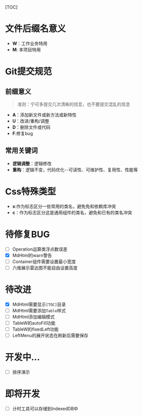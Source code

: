 [TOC]

# 文件后缀名意义
- **W**：工作业务特用
- **M**: 本项目特用

# Git提交规范
## 前缀意义
> 准则：宁可多提交几次清晰的信息，也不要提交混乱的信息
- **A**：添加新文件或新方法或新特性
- **U**：改进/重构/调整
- **D**：删除文件或代码
- **F**:修复bug

## 常用关键词
- **逻辑调整**：逻辑修改
- **重构**：逻辑不变，代码优化--可读性、可维护性、复用性、性能等

# Css特殊类型
- **x**:作为标志区分一些常用的类名，避免免和依赖库冲突
- **c**：作为标志区分这是通用组件的类名，避免和已有的类名冲突

# 待修复BUG
- [ ] Operation运算类浮点数误差
- [x] MdHtml的warn警告
- [ ] Container组件需要设置最小宽度
- [ ] 六维展示雷达图不能自由设置高度

# 待改进
- [x] MdHtml需要显示`[TOC]`目录
- [ ] MdHtml需要添加`Table`样式
- [ ] MdHtml添加编辑模式
- [ ] TableW的autoFill功能
- [ ] TableW的fixedLeft功能
- [ ] LeftMenu的展开状态在刷新后需要保存

# 开发中...
- [ ] 排序演示

# 即将开发
- [ ] 计时工具可以存储到IndexedDB中


